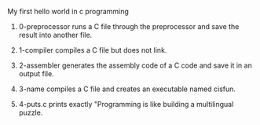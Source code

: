 My first hello world in c programming
1. 0-preprocessor runs a C file through the preprocessor and save the result into another file.

2. 1-compiler compiles a C file but does not link.

3. 2-assembler generates the assembly code of a C code and save it in an output file.

4. 3-name compiles a C file and creates an executable named cisfun.

5. 4-puts.c prints exactly "Programming is like building a multilingual puzzle.
